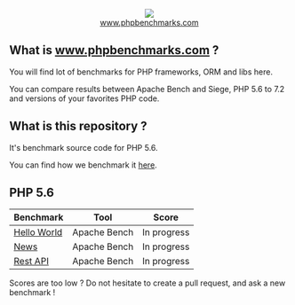 <p align="center">
  <img src="http://www.phpbenchmarks.com/images/logo_github.png">
  <br>
  <a href="http://www.phpbenchmarks.com" target="_blank">www.phpbenchmarks.com</a>
</p>

## What is www.phpbenchmarks.com ?

You will find lot of benchmarks for PHP frameworks, ORM and libs here.

You can compare results between Apache Bench and Siege, PHP 5.6 to 7.2 and versions of your favorites PHP code.

## What is this repository ?

It's benchmark source code for PHP 5.6.

You can find how we benchmark it [here](http://www.phpbenchmarks.com/en/benchmark-protocol).

## PHP 5.6

Benchmark | Tool | Score
--------- | ---- | -----
[Hello World](http://www.phpbenchmarks.com/en/benchmark/apache-bench/php-5.6.html#benchmark-hello-world) | Apache Bench | In progress
[News](http://www.phpbenchmarks.com/en/benchmark/apache-bench/php-5.6.html#benchmark-news) | Apache Bench | In progress
[Rest API](http://www.phpbenchmarks.com/en/benchmark/apache-bench/php-5.6.html#benchmark-rest) | Apache Bench | In progress

Scores are too low ? Do not hesitate to create a pull request, and ask a new benchmark !
